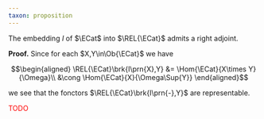 ```yaml
---
taxon: proposition
---
```


The embedding $I$ of $\ECat$ into $\REL{\ECat}$ admits a right adjoint.

**Proof.**
Since for each $X,Y\in\Ob{\ECat}$ we have

$$\begin{aligned}
\REL{\ECat}\brk{I\prn{X},Y} &= \Hom{\ECat}{X\times Y}{\Omega}\\
 &\cong \Hom{\ECat}{X}{\Omega\Sup{Y}}
\end{aligned}$$

we see that the fonctors $\REL{\ECat}\brk{I\prn{-},Y}$ are representable.

<span style="color:red">TODO</span>
